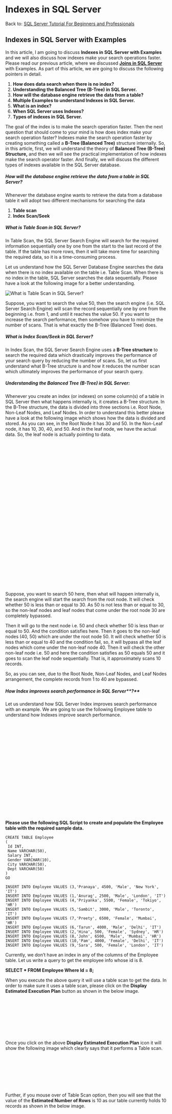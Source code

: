 # Indexes in SQL Server

Back to: [SQL Server Tutorial For Beginners and Professionals](https://dotnettutorials.net/course/ms-sql-server/)

## **Indexes in SQL Server with Examples**

In this article, I am going to discuss **Indexes in SQL Server with Examples** and we will also discuss how indexes make your search operations faster. Please read our previous article, where we discussed [**Joins in SQL Server**](https://dotnettutorials.net/lesson/sql-server-joins/) with Examples. As part of this article, we are going to discuss the following pointers in detail.

1. **How does data search when there is no index?**
2. **Understanding the Balanced Tree (B-Tree) in SQL Server.**
3. **How will the database engine retrieve the data from a table?**
4. **Multiple Examples to understand Indexes in SQL Server.**
5. **What is an index?**
6. **When SQL Server uses Indexes?**
7. **Types of indexes in SQL Server.**

The goal of the index is to make the search operation faster. Then the next question that should come to your mind is how does index make your search operation faster? Indexes make the search operation faster by creating something called a **B-Tree (Balanced Tree)** structure internally. So, in this article, first, we will understand the theory of **Balanced Tree (B-Tree) Structure,** and then we will see the practical implementation of how indexes make the search operator faster. And finally, we will discuss the different types of indexes available in the SQL Server database.

##### **How will the database engine retrieve the data from a table in SQL Server?**

Whenever the database engine wants to retrieve the data from a database table it will adopt two different mechanisms for searching the data

1. **Table scan**
2. **Index Scan/Seek**

##### **What is Table Scan in SQL Server?**

In Table Scan, the SQL Server Search Engine will search for the required information sequentially one by one from the start to the last record of the table. If the table has more rows, then it will take more time for searching the required data, so it is a time-consuming process.

Let us understand how the SQL Server Database Engine searches the data when there is no index available on the table i.e. Table Scan. When there is no index in the table, SQL Server searches the data sequentially. Please have a look at the following image for a better understanding.

![What is Table Scan in SQL Server?](https://dotnettutorials.net/wp-content/uploads/2018/10/word-image-114.png?ezimgfmt=ng%3Awebp%2Fngcb8%2Frs%3Adevice%2Frscb8-1 "What is Table Scan in SQL Server?")

Suppose, you want to search the value 50, then the search engine (i.e. SQL Server Search Engine) will scan the record sequentially one by one from the beginning i.e. from 1, and until it reaches the value 50. If you want to increase the search performance, then somehow you have to minimize the number of scans. That is what exactly the B-Tree (Balanced Tree) does.

##### **What is Index Scan/Seek in SQL Server?**

In Index Scan, the SQL Server Search Engine uses a **B-Tree structure** to search the required data which drastically improves the performance of your search query by reducing the number of scans. So, let us first understand what B-Tree structure is and how it reduces the number scan which ultimately improves the performance of your search query.

##### **Understanding the Balanced Tree (B-Tree) in SQL Server:**

Whenever you create an index (or indexes) on some column(s) of a table in SQL Server then what happens internally is, it creates a B-Tree structure. In the B-Tree structure, the data is divided into three sections i.e. Root Node, Non-Leaf Nodes, and Leaf Nodes. In order to understand this better please have a look at the following image which shows how the data is divided and stored. As you can see, in the Root Node it has 30 and 50. In the Non-Leaf node, it has 10, 30, 40, and 50. And in the leaf node, we have the actual data. So, the leaf node is actually pointing to data.

![Balanced Tree (B-Tree) in SQL Server](data:image/svg+xml,%3Csvg%20xmlns=%22http://www.w3.org/2000/svg%22%20width=%22718%22%20height=%22645%22%3E%3C/svg%3E "Balanced Tree (B-Tree) in SQL Server")

Suppose, you want to search 50 here, then what will happen internally is, the search engine will start the search from the root node. It will check whether 50 is less than or equal to 30. As 50 is not less than or equal to 30, so the non-leaf nodes and leaf nodes that come under the root node 30 are completely bypassed.

Then it will go to the next node i.e. 50 and check whether 50 is less than or equal to 50. And the condition satisfies here. Then it goes to the non-leaf nodes (40, 50) which are under the root node 50. It will check whether 50 is less than or equal to 40 and the condition fail, so, it will bypass all the leaf nodes which come under the non-leaf node 40. Then it will check the other non-leaf node i.e. 50 and here the condition satisfies as 50 equals 50 and it goes to scan the leaf node sequentially. That is, it approximately scans 10 records.

So, as you can see, due to the Root Node, Non-Leaf Nodes, and Leaf Nodes arrangement, the complete records from 1 to 40 are bypassed.

##### **How Index improves search performance in** **SQL Server****?**

Let us understand how SQL Server Index improves search performance with an example. We are going to use the following Employee table to understand how Indexes improve search performance.

![how SQL Server Index improves search performance](data:image/svg+xml,%3Csvg%20xmlns=%22http://www.w3.org/2000/svg%22%20width=%22405%22%20height=%22291%22%3E%3C/svg%3E "how SQL Server Index improves search performance")

**Please use the following SQL Script to create and populate the Employee table with the required sample data.**

```
CREATE TABLE Employee
(
 Id INT,
 Name VARCHAR(50),
 Salary INT,
 Gender VARCHAR(10),
 City VARCHAR(50),
 Dept VARCHAR(50)
)
GO

INSERT INTO Employee VALUES (3,'Pranaya', 4500, 'Male', 'New York', 'IT')
INSERT INTO Employee VALUES (1,'Anurag', 2500, 'Male', 'London', 'IT')
INSERT INTO Employee VALUES (4,'Priyanka', 5500, 'Female', 'Tokiyo', 'HR')
INSERT INTO Employee VALUES (5,'Sambit', 3000, 'Male', 'Toronto', 'IT')
INSERT INTO Employee VALUES (7,'Preety', 6500, 'Female', 'Mumbai', 'HR')
INSERT INTO Employee VALUES (6,'Tarun', 4000, 'Male', 'Delhi', 'IT')
INSERT INTO Employee VALUES (2,'Hina', 500, 'Female', 'Sydney', 'HR')
INSERT INTO Employee VALUES (8,'John', 6500, 'Male', 'Mumbai', 'HR')
INSERT INTO Employee VALUES (10,'Pam', 4000, 'Female', 'Delhi', 'IT')
INSERT INTO Employee VALUES (9,'Sara', 500, 'Female', 'London', 'IT')
```

Currently, we don’t have an index in any of the columns of the Employee table. Let us write a query to get the employee info whose id is 8.

**SELECT \* FROM Employee Where Id = 8;**

When you execute the above query it will use a table scan to get the data. In order to make sure it uses a table scan, please click on the **Display Estimated Execution Plan** button as shown in the below image.

![Table Scan in SQL Server](data:image/svg+xml,%3Csvg%20xmlns=%22http://www.w3.org/2000/svg%22%20width=%22645%22%20height=%22148%22%3E%3C/svg%3E "Table Scan in SQL Server")

Once you click on the above **Display Estimated Execution Plan** icon it will show the following image which clearly says that it performs a Table scan. 

![Understanding Table Scan in SQL Server](data:image/svg+xml,%3Csvg%20xmlns=%22http://www.w3.org/2000/svg%22%20width=%22863%22%20height=%22173%22%3E%3C/svg%3E "Understanding Table Scan in SQL Server")

Further, if you mouse over of Table Scan option, then you will see that the value of the **Estimated Number of Rows** is 10 as our table currently holds 10 records as shown in the below image.

![Table Scan in SQL Server](data:image/svg+xml,%3Csvg%20xmlns=%22http://www.w3.org/2000/svg%22%20width=%22651%22%20height=%22735%22%3E%3C/svg%3E "Table Scan in SQL Server")

You will not find any performance issues currently as the number of records is less. But if your table contains a huge amount of data let’s say 1000000 records, then it will definitely take much more time to get the data.

##### **Creating Index on Id Column:**

Let us create an index on the **Id** column of the Employee table by executing the following query. Later we will discuss the syntax and the different types of indexes and their need and use. But for now, we are just focusing on the need for Indexes and how we can improve the search operation performance using indexes in SQL Server.

**CREATE CLUSTERED INDEX IX\_Employee\_ID ON Employee(Id ASC);**

Once you execute the above statement, the index gets created and you can see the index in the indexes folder which is present inside the Employee table as shown in the below image.

![Where the Indexes get created in SQL Server](data:image/svg+xml,%3Csvg%20xmlns=%22http://www.w3.org/2000/svg%22%20width=%22336%22%20height=%22292%22%3E%3C/svg%3E "Where the Indexes get created in SQL Server")

The above SQL Server Index stores the Id of each employee in ascending order. Once you create the index, now let us execute the same SQL query to get the employee info whose id is 8 as shown below.

**SELECT \* FROM Employee Where Id = 8;**

Once you execute the above query, now again click on the **Display Estimated Execution Plan** option which will show the following image which clearly shows that it performs an Index Scan or Index Seek. 

![Index Scan or Index Seek in SQL Server](data:image/svg+xml,%3Csvg%20xmlns=%22http://www.w3.org/2000/svg%22%20width=%22530%22%20height=%22168%22%3E%3C/svg%3E "Index Scan or Index Seek in SQL Server")

Further, if you mouse over of Index Seek option, then you will see that the value of the **Estimated Number of Rows** is 1 as shown in the below image which means it only scan 1 row which improves the search operation.

![Index Scan in SQL Server](data:image/svg+xml,%3Csvg%20xmlns=%22http://www.w3.org/2000/svg%22%20width=%22783%22%20height=%22722%22%3E%3C/svg%3E "Index Scan in SQL Server")

Now, I hope you understood the basic need for Indexes and how indexes improve the performance of the Search Operation in the SQL Server. With this keep in mind let us proceed and first discuss some of the theoretical concepts which are good if you are preparing for an interview and then we will discuss the different types of Indexes in SQL Server and their needs with Examples.

##### **What is an Index in SQL Server?**

1. It is a database object in SQL Server which is used to improve the performance of search operations.
2. When we create an index on any column of a table, then SQL Server internally maintains a separate table called the index table. And when we are trying to retrieve the data from the existing table, depending on the index table, SQL Server directly goes to the table and retrieves the data very quickly.
3. In a table, we can use a maximum of 1000 indexes (1 Clustered Index plus 999 Non-Clustered Index).

##### **When SQL Server uses Indexes?**

The SQL Server uses indexes of a table provided that the select or update or delete statement contained the “**WHERE**” clause and moreover the where condition column must be an indexed column. If the select statement contains an “**ORDER BY**” clause then also the indexes can be used.

**Note:** When SQL Server is searching for information under the database, first it will verify the best execution plan for retrieving the data and uses that plan which can be either a full-page scan or an index scan.

##### **The syntax for creating an Index in SQL Server:**

**CREATE [UNIQUE] [CLUSTERED/ NON-CLUSTERED] INDEX <INDEX NAME> ON <TABLE NAME> (<COLUMN LIST>)**
**To see the index: sp\_helpindex Employee**
**To drop an index: Drop index Employee.IX\_Employee\_Id**

##### **Types of indexes in SQL Server**

SQL Server Indexes are divided into two types. They are as follows:

1. [**Clustered index**](https://dotnettutorials.net/lesson/sql-server-clustered-index/)
2. [**Non-Clustered index**](https://dotnettutorials.net/lesson/sql-server-non-clustered-index/)

##### **What is SQL Server Clustered index?**

The [**Clustered Index in SQL Server**](https://dotnettutorials.net/lesson/sql-server-clustered-index/) defines the order in which the data is physically stored in a table. In the case of a clustered index,  the leaf node store the actual data. As the leaf nodes store the actual data a table can have only one clustered index. The Clustered Index by default was created when we created the primary key constraint for that table. That means the primary key column creates a clustered index by default.

When a table has a clustered index then that table is called a clustered table. If a table has no clustered index its data rows are stored in an unordered structure.

##### **What is SQL Server Non-Clustered Index?**

In [**SQL Server Non-Clustered Index**](https://dotnettutorials.net/lesson/sql-server-non-clustered-index/), the arrangement of data in the index table will be different from the arrangement of data in the actual table. The data is stored in one place and the index is stored in another place. Moreover, the index will have pointers to the storage location of the actual data.

In the next article, I am going to discuss the [**Clustered Index in SQL Server with B-Tree Structure**](https://dotnettutorials.net/lesson/sql-server-clustered-index/). Here, in this article, I try to explain the need for Indexes in SQL Server with Examples. I hope you enjoy this Indexes in SQL Server with Examples article and understand how indexes improve search operations.

[![dotnettutorials 1280x720](data:image/svg+xml,%3Csvg%20xmlns=%22http://www.w3.org/2000/svg%22%20width=%221280%22%20height=%22720%22%3E%3C/svg%3E)](https://dotnettutorials.net/pranaya-rout/)

[Dot Net Tutorials](https://dotnettutorials.net/pranaya-rout/)

**About the Author: Pranaya Rout**

Pranaya Rout has published more than 3,000 articles in his 11-year career. Pranaya Rout has very good experience with Microsoft Technologies, Including C#, VB, ASP.NET MVC, ASP.NET Web API, EF, EF Core, ADO.NET, LINQ, SQL Server, MYSQL, Oracle, ASP.NET Core, Cloud Computing, Microservices, Design Patterns and still learning new technologies.

https://www.facebook.com/tutorialsdotnet/http://www.linkedin.com/in/pranaya-routhttps://twitter.com/RoutPranayahttps://www.youtube.com/@DotNetTutorialshttps://wa.me/917021801173https://t.me/dotnettutorials

### 8 thoughts on “Indexes in SQL Server”

1. ![](data:image/svg+xml,%3Csvg%20xmlns=%22http://www.w3.org/2000/svg%22%20width=%2250%22%20height=%2250%22%3E%3C/svg%3E)

**trainee**

[October 16, 2019 at 2:09 am](https://dotnettutorials.net/lesson/sql-server-indexes/#comment-398)

great job man !

[Reply](https://dotnettutorials.net/lesson/sql-server-indexes//#comment-398)
2. ![](data:image/svg+xml,%3Csvg%20xmlns=%22http://www.w3.org/2000/svg%22%20width=%2250%22%20height=%2250%22%3E%3C/svg%3E)

**Arif**

[February 25, 2020 at 2:33 pm](https://dotnettutorials.net/lesson/sql-server-indexes/#comment-676)

great tutorial

[Reply](https://dotnettutorials.net/lesson/sql-server-indexes//#comment-676)
3. ![](data:image/svg+xml,%3Csvg%20xmlns=%22http://www.w3.org/2000/svg%22%20width=%2250%22%20height=%2250%22%3E%3C/svg%3E)

**lucky**

[June 8, 2021 at 10:11 am](https://dotnettutorials.net/lesson/sql-server-indexes/#comment-2134)

This tutorial explains every concept in depth and best tutorial for interviews .

[Reply](https://dotnettutorials.net/lesson/sql-server-indexes//#comment-2134)
4. ![](data:image/svg+xml,%3Csvg%20xmlns=%22http://www.w3.org/2000/svg%22%20width=%2250%22%20height=%2250%22%3E%3C/svg%3E)

**Manoj Kumar**

[February 21, 2022 at 2:20 pm](https://dotnettutorials.net/lesson/sql-server-indexes/#comment-2749)

very nice explanation and in a very simple manner . Thank you team dotnettutorials

[Reply](https://dotnettutorials.net/lesson/sql-server-indexes//#comment-2749)
5. ![](data:image/svg+xml,%3Csvg%20xmlns=%22http://www.w3.org/2000/svg%22%20width=%2250%22%20height=%2250%22%3E%3C/svg%3E)

**Govind Ghodke**

[April 12, 2022 at 6:43 pm](https://dotnettutorials.net/lesson/sql-server-indexes/#comment-2845)

great explanation to point of interview purpose. Thanks….

[Reply](https://dotnettutorials.net/lesson/sql-server-indexes//#comment-2845)
6. ![](data:image/svg+xml,%3Csvg%20xmlns=%22http://www.w3.org/2000/svg%22%20width=%2250%22%20height=%2250%22%3E%3C/svg%3E)

**Ajit Pandey**

[November 23, 2022 at 11:22 am](https://dotnettutorials.net/lesson/sql-server-indexes/#comment-3887)

Great man, for the interview.
Thank You So much

[Reply](https://dotnettutorials.net/lesson/sql-server-indexes//#comment-3887)
7. ![](data:image/svg+xml,%3Csvg%20xmlns=%22http://www.w3.org/2000/svg%22%20width=%2250%22%20height=%2250%22%3E%3C/svg%3E)

**Ritesh**

[July 15, 2023 at 12:01 am](https://dotnettutorials.net/lesson/sql-server-indexes/#comment-4462)

Please add data warehousing and data modeling

[Reply](https://dotnettutorials.net/lesson/sql-server-indexes//#comment-4462)
8. ![](data:image/svg+xml,%3Csvg%20xmlns=%22http://www.w3.org/2000/svg%22%20width=%2250%22%20height=%2250%22%3E%3C/svg%3E)

**thameem**

[July 29, 2024 at 10:17 am](https://dotnettutorials.net/lesson/sql-server-indexes/#comment-5688)

good

[Reply](https://dotnettutorials.net/lesson/sql-server-indexes//#comment-5688)

### Leave a Reply [Cancel reply](/lesson/sql-server-indexes/#respond)

Your email address will not be published. Required fields are marked \*

Comment \* 

Name\*

Email\*

Website

---